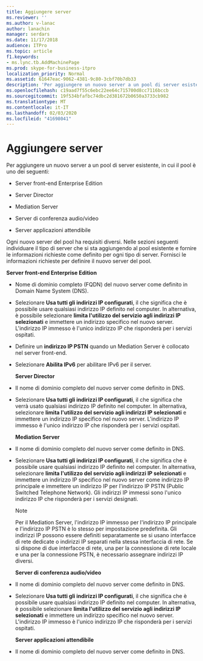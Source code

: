 ```yaml
---
title: Aggiungere server
ms.reviewer: ''
ms.author: v-lanac
author: lanachin
manager: serdars
ms.date: 11/17/2018
audience: ITPro
ms.topic: article
f1.keywords:
- ms.lync.tb.AddMachinePage
ms.prod: skype-for-business-itpro
localization_priority: Normal
ms.assetid: 61647eac-9062-4381-9c80-3cbf70b7db33
description: 'Per aggiungere un nuovo server a un pool di server esistente, in cui il pool è uno dei seguenti:'
ms.openlocfilehash: c19aad7f55c6ebc22ee64c715700d8cc7116bccb
ms.sourcegitcommit: 19f534bfafbc74dbc2d381672b0650a3733cb982
ms.translationtype: MT
ms.contentlocale: it-IT
ms.lasthandoff: 02/03/2020
ms.locfileid: "41698041"
---
```

# <a name="add-server"></a>Aggiungere server
 
Per aggiungere un nuovo server a un pool di server esistente, in cui il pool è uno dei seguenti:
  
- Server front-end Enterprise Edition
    
- Server Director
    
- Mediation Server
    
- Server di conferenza audio/video
    
- Server applicazioni attendibile
    
Ogni nuovo server del pool ha requisiti diversi. Nelle sezioni seguenti individuare il tipo di server che si sta aggiungendo al pool esistente e fornire le informazioni richieste come definito per ogni tipo di server. Fornisci le informazioni richieste per definire il nuovo server del pool.
  
 **Server front-end Enterprise Edition**
  
- Nome di dominio completo (FQDN) del nuovo server come definito in Domain Name System (DNS).
    
- Selezionare **Usa tutti gli indirizzi IP configurati**, il che significa che è possibile usare qualsiasi indirizzo IP definito nel computer. In alternativa, è possibile selezionare **limita l'utilizzo del servizio agli indirizzi IP selezionati** e immettere un indirizzo specifico nel nuovo server. L'indirizzo IP immesso è l'unico indirizzo IP che risponderà per i servizi ospitati.
    
- Definire un **indirizzo IP PSTN** quando un Mediation Server è collocato nel server front-end.
    
- Selezionare **Abilita IPv6** per abilitare IPv6 per il server.
    
  **Server Director**
  
- Il nome di dominio completo del nuovo server come definito in DNS.
    
- Selezionare **Usa tutti gli indirizzi IP configurati**, il che significa che verrà usato qualsiasi indirizzo IP definito nel computer. In alternativa, selezionare **limita l'utilizzo del servizio agli indirizzi IP selezionati** e immettere un indirizzo IP specifico nel nuovo server. L'indirizzo IP immesso è l'unico indirizzo IP che risponderà per i servizi ospitati.
    
  **Mediation Server**
  
- Il nome di dominio completo del nuovo server come definito in DNS.
    
- Selezionare **Usa tutti gli indirizzi IP configurati**, il che significa che è possibile usare qualsiasi indirizzo IP definito nel computer. In alternativa, selezionare **limita l'utilizzo del servizio agli indirizzi IP selezionati** e immettere un indirizzo IP specifico nel nuovo server come indirizzo IP principale e immettere un indirizzo IP per l'indirizzo IP PSTN (Public Switched Telephone Network). Gli indirizzi IP immessi sono l'unico indirizzo IP che risponderà per i servizi designati.
    
    > [!NOTE]
    > Per il Mediation Server, l'indirizzo IP immesso per l'indirizzo IP principale e l'indirizzo IP PSTN è lo stesso per impostazione predefinita. Gli indirizzi IP possono essere definiti separatamente se si usano interfacce di rete dedicate o indirizzi IP separati nella stessa interfaccia di rete. Se si dispone di due interfacce di rete, una per la connessione di rete locale e una per la connessione PSTN, è necessario assegnare indirizzi IP diversi. 
  
  **Server di conferenza audio/video**
  
- Il nome di dominio completo del nuovo server come definito in DNS.
    
- Selezionare **Usa tutti gli indirizzi IP configurati**, il che significa che è possibile usare qualsiasi indirizzo IP definito nel computer. In alternativa, è possibile selezionare **limita l'utilizzo del servizio agli indirizzi IP selezionati** e immettere un indirizzo specifico nel nuovo server. L'indirizzo IP immesso è l'unico indirizzo IP che risponderà per i servizi ospitati.
    
  **Server applicazioni attendibile**
  
- Il nome di dominio completo del nuovo server come definito in DNS.
    


